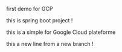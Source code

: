 first demo for GCP

this is spring boot project !

this is a simple for Google Cloud plateforme

this a new line from a new branch !
